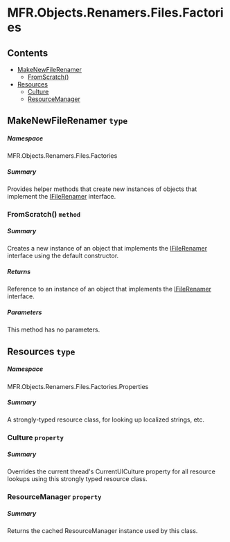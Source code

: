 <a name='assembly'></a>
# MFR.Objects.Renamers.Files.Factories

## Contents

- [MakeNewFileRenamer](#T-MFR-Objects-Renamers-Files-Factories-MakeNewFileRenamer 'MFR.Objects.Renamers.Files.Factories.MakeNewFileRenamer')
  - [FromScratch()](#M-MFR-Objects-Renamers-Files-Factories-MakeNewFileRenamer-FromScratch 'MFR.Objects.Renamers.Files.Factories.MakeNewFileRenamer.FromScratch')
- [Resources](#T-MFR-Objects-Renamers-Files-Factories-Properties-Resources 'MFR.Objects.Renamers.Files.Factories.Properties.Resources')
  - [Culture](#P-MFR-Objects-Renamers-Files-Factories-Properties-Resources-Culture 'MFR.Objects.Renamers.Files.Factories.Properties.Resources.Culture')
  - [ResourceManager](#P-MFR-Objects-Renamers-Files-Factories-Properties-Resources-ResourceManager 'MFR.Objects.Renamers.Files.Factories.Properties.Resources.ResourceManager')

<a name='T-MFR-Objects-Renamers-Files-Factories-MakeNewFileRenamer'></a>
## MakeNewFileRenamer `type`

##### Namespace

MFR.Objects.Renamers.Files.Factories

##### Summary

Provides helper methods that create new instances of objects that
implement the [IFileRenamer](#T-MFR-Objects-IFileRenamer 'MFR.Objects.IFileRenamer') interface.

<a name='M-MFR-Objects-Renamers-Files-Factories-MakeNewFileRenamer-FromScratch'></a>
### FromScratch() `method`

##### Summary

Creates a new instance of an object that implements the
[IFileRenamer](#T-MFR-Objects-IFileRenamer 'MFR.Objects.IFileRenamer')
interface using the
default constructor.

##### Returns

Reference to an instance of an object that implements the
[IFileRenamer](#T-MFR-Objects-IFileRenamer 'MFR.Objects.IFileRenamer')
interface.

##### Parameters

This method has no parameters.

<a name='T-MFR-Objects-Renamers-Files-Factories-Properties-Resources'></a>
## Resources `type`

##### Namespace

MFR.Objects.Renamers.Files.Factories.Properties

##### Summary

A strongly-typed resource class, for looking up localized strings, etc.

<a name='P-MFR-Objects-Renamers-Files-Factories-Properties-Resources-Culture'></a>
### Culture `property`

##### Summary

Overrides the current thread's CurrentUICulture property for all
  resource lookups using this strongly typed resource class.

<a name='P-MFR-Objects-Renamers-Files-Factories-Properties-Resources-ResourceManager'></a>
### ResourceManager `property`

##### Summary

Returns the cached ResourceManager instance used by this class.
